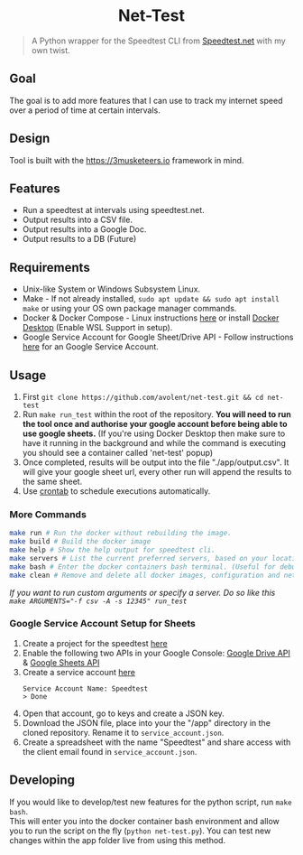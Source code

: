 <h1 align="center">Net-Test</h1>

> A Python wrapper for the Speedtest CLI from [Speedtest.net](https://www.speedtest.net/apps/cli) with my own twist.  

## Goal

The goal is to add more features that I can use to track my internet speed over a period of time at certain intervals.  

## Design

Tool is built with the https://3musketeers.io framework in mind.  

## Features
- Run a speedtest at intervals using speedtest.net.
- Output results into a CSV file.
- Output results into a Google Doc.
- Output results to a DB (Future)

## Requirements
- Unix-like System or Windows Subsystem Linux.
- Make - If not already installed, `sudo apt update && sudo apt install make` or using your OS own package manager commands.  
- Docker & Docker Compose - Linux instructions [here](https://docs.docker.com/engine/install/) or install [Docker Desktop](https://www.docker.com/products/docker-desktop/) (Enable WSL Support in setup). 
- Google Service Account for Google Sheet/Drive API - Follow instructions [here](#google-service-account-setup-for-sheets) for an Google Service Account.  

## Usage
1. First `git clone https://github.com/avolent/net-test.git && cd net-test`
2. Run `make run_test` within the root of the repository. **You will need to run the tool once and authorise your google account before being able to use google sheets.** 
(If you're using Docker Desktop then make sure to have it running in the background and while the command is executing you should see a container called 'net-test' popup) 
3. Once completed, results will be output into the file "./app/output.csv". It will give your google sheet url, every other run will append the results to the same sheet.
4. Use [crontab](https://crontab.guru) to schedule executions automatically.

### More Commands

```bash
make run # Run the docker without rebuilding the image.
make build # Build the docker image
make help # Show the help output for speedtest cli.
make servers # List the current preferred servers, based on your location and latency.
make bash # Enter the docker containers bash terminal. (Useful for debugging and developing new features on the fly)
make clean # Remove and delete all docker images, configuration and network adapters
```

*If you want to run custom arguments or specify a server. Do so like this `make ARGUMENTS="-f csv -A -s 12345" run_test`*

### Google Service Account Setup for Sheets
1. Create a project for the speedtest [here](https://console.cloud.google.com/projectcreate)
1. Enable the following two APIs in your Google Console:
[Google Drive API](https://console.cloud.google.com/apis/api/drive.googleapis.com/) &
[Google Sheets API](https://console.cloud.google.com/apis/api/sheets.googleapis.com/)
1. Create a service account [here](https://console.cloud.google.com/iam-admin/serviceaccounts/create)
    ```
    Service Account Name: Speedtest
    > Done
    ```
1. Open that account, go to keys and create a JSON key.
1. Download the JSON file, place into your the "/app" directory in the cloned repository. Rename it to `service_account.json`.
1. Create a spreadsheet with the name "Speedtest" and share access with the client email found in `service_account.json`.

## Developing

If you would like to develop/test new features for the python script, run `make bash`.  
This will enter you into the docker container bash environment and allow you to run the script on the fly (`python net-test.py`). You can test new changes within the app folder live from using this method.  
